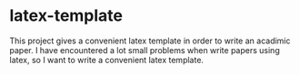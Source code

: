 # latex-template
This project gives a convenient latex template in order to write an acadimic paper.
I have encountered a lot small problems when write papers using latex, so I want to write a convenient latex template.
